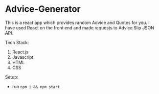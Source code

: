 # Advice-Generator
This is a react app which provides random Advice and Quotes for you. I have used React on the front end and made requests to Advice Slip JSON API.

Tech Stack:
1. React.js
2. Javascript
3. HTML
4. CSS

Setup:
- run ```npm i && npm start```


